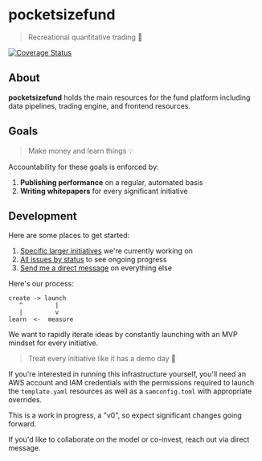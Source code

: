 # pocketsizefund 

> Recreational quantitative trading 🍊  

[![Coverage Status](https://coveralls.io/repos/github/pocketsizefund/pocketsizefund/badge.svg)](https://coveralls.io/github/pocketsizefund/pocketsizefund)  

## About

**pocketsizefund** holds the main resources for the fund platform including data pipelines, trading engine, and frontend resources.  

## Goals

> Make money and learn things 💡  

Accountability for these goals is enforced by:  

1. **Publishing performance** on a regular, automated basis  
2. **Writing whitepapers** for every significant initiative  

## Development

Here are some places to get started:  

1. [Specific larger initiatives](https://github.com/pocketsizefund/pocketsizefund/milestones) we're currently working on  
2. [All issues by status](https://github.com/orgs/pocketsizefund/projects/2/views/1) to see ongoing progress  
3. [Send me a direct message](https://twitter.com/forstmeier) on everything else  

Here's our process:  

```
create -> launch
   ^         |
   |         v
learn  <-  measure
```

We want to rapidly iterate ideas by constantly launching with an MVP mindset for every initiative.  

> Treat every initiative like it has a demo day 🚀  

If you're interested in running this infrastructure yourself, you'll need an AWS account and IAM credentials with the permissions required to launch the `template.yaml` resources as well as a `samconfig.toml` with appropriate overrides.  

This is a work in progress, a "v0", so expect significant changes going forward.  

If you'd like to collaborate on the model or co-invest, reach out via direct message.  
